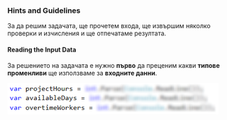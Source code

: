 ### Hints and Guidelines

За да решим задачата, ще прочетем входа, ще извършим няколко проверки и изчисления и ще отпечатаме резултата.

#### Reading the Input Data

За решението на задачата е нужно **първо** да преценим какви **типове променливи** ще използваме за **входните данни**. 

![](/assets/chapter-3-2-images/05.Firm-01.png)